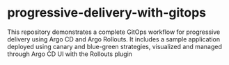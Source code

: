 # progressive-delivery-with-gitops
This repository demonstrates a complete GitOps workflow for progressive delivery using Argo CD and Argo Rollouts. It includes a sample application deployed using canary and blue-green strategies, visualized and managed through Argo CD UI with the Rollouts plugin
